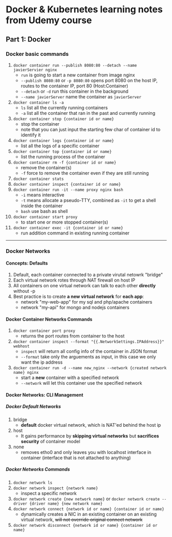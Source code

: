 # Docker & Kubernetes learning notes from Udemy course

## Part 1: Docker

### Docker basic commands
1. `docker container run --publish 8080:80 --detach --name javierServier nginx`
   - `run` is going to start a new container from image nginx
   - `--publish 8080:80` or `-p 8080:80` opens port 8080 on the host IP, routes to the container IP, port 80 (Host:Container)
   - `--detach` or `-d` run this container in the background
   - `--name javierServer` name the container as `javierServer`
2. `docker container ls -a`
   - `ls` list all the currently running containers
   - `-a` list all the container that ran in the past and currently running
3. `docker container stop {container id or name}`
   - stop the container
   - note that you can just input the starting few char of container id to identify it
4. `docker container logs {container id or name}`
   - list all the logs of a specific container
5. `docker container top {container id or name}`
   - list the running process of the container
6. `docker container rm -f {container id or name}`
   - remove the container(s)
   - `-f` force to remove the container even if they are still running
7. `docker container stats`
8. `docker container inspect {container id or name}`
9. `docker container run -it --name proxy nginx bash`
    - `-i` means interactive
    - `-t` means allocate a pseudo-TTY, combined as `-it` to get a shell inside the container
    - `bash` use bash as shell
10. `docker container start proxy`
    - to start one or more stopped container(s)
11. `docker container exec -it {container id or name}`
    - run addition command in existing running container

---

### Docker Networks

#### Concepts: Defaults
1. Default, each container connected to a private virutal netowrk "bridge"
2. Each virtual network rotes through NAT firewall on host IP
3. All containers on one virtual network can talk to each other **directly** without -p
4. Best practice is to create **a new virtual network** for **each app**:
   - network "my-web-app" for my sql and php/apache containers
   - network "my-api" for mongo and nodejs containers


#### Docker Container Networks Commands
1. `docker container port proxy`
   - returns the port routes from container to the host
2. `docker container inspect --format "{{.NetworkSettings.IPAddress}}" webhost`
   - `inspect` will return all config info of the container in JSON format
   - `--format` take only the arguements as input, in this case we only want the ip address
3. `docker container run -d --name new_nginx --network {created network name} nginx`
   - start a **new** container with a specified network
   - `--network` will let this container use the specified network


#### Docker Networks: CLI Management

##### Docker Default Networks
1. bridge
   - **default** docker virtual network, which is NAT'ed behind the host ip
2. host
   - It gains performance by **skipping virtual networks** but **sacrifices security** of container model
3. none
   - removes etho0 and only leaves you with localhost interface in container (interface that is not attached to anything)

##### Docker Networks Commands
1. `docker network ls`
2. `docker network inspect {network name}`
   - inspect a specific network
3. `docker network create {new network name}` or `docker network create --driver {driver name} {new network name}`
4. `docker network connect {network id or name} {container id or name}`
   - dynamically creates a NIC in an existing container on an existing virtual network, ~~will not override original connect network~~
5. `docker network disconnect {network id or name} {container id or name}`

